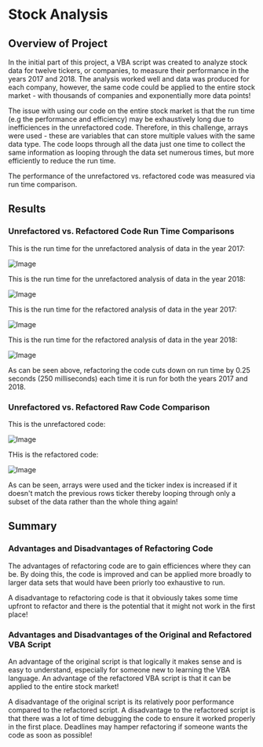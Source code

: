 # Stock Analysis

## Overview of Project

In the initial part of this project, a VBA script was created to analyze stock data for twelve tickers, or companies, to measure their performance in the years 2017 and 2018. The analysis worked well and data was produced for each company, however, the same code could be applied to the entire stock market - with thousands of companies and exponentially more data points!

The issue with using our code on the entire stock market is that the run time (e.g the performance and efficiency) may be exhaustively long due to inefficiences in the unrefactored code. Therefore, in this challenge, arrays were used - these are variables that can store multiple values with the same data type. The code loops through all the data just one time to collect the same information as looping through the data set numerous times, but more efficiently to reduce the run time. 

The performance of the unrefactored vs. refactored code was measured via run time comparison. 

## Results

### Unrefactored vs. Refactored Code Run Time Comparisons 

This is the run time for the unrefactored analysis of data in the year 2017: 

![Image](2017_unrefactored.png)

This is the run time for the unrefactored analysis of data in the year 2018: 

![Image](2018_unrefactored.png)

This is the run time for the refactored analysis of data in the year 2017:  

![Image](VBA_Challenge_2017.png)

This is the run time for the refactored analysis of data in the year 2018: 

![Image](VBA_Challenge_2018.png)

As can be seen above, refactoring the code cuts down on run time by 0.25 seconds (250 milliseconds) each time it is run for both the years 2017 and 2018. 

### Unrefactored vs. Refactored Raw Code Comparison

This is the unrefactored code: 

![Image](Code_unrefactored.png)

THis is the refactored code: 

![Image](Code_refactored.png)

As can be seen, arrays were used and the ticker index is increased if it doesn't match the previous rows ticker thereby looping through only a subset of the data rather than the whole thing again!

## Summary

### Advantages and Disadvantages of Refactoring Code

The advantages of refactoring code are to gain efficiences where they can be. By doing this, the code is improved and can be applied more broadly to larger data sets that would have been priorly too exhaustive to run. 

A disadvantage to refactoring code is that it obviously takes some time upfront to refactor and there is the potential that it might not work in the first place! 

### Advantages and Disadvantages of the Original and Refactored VBA Script

An advantage of the original script is that logically it makes sense and is easy to understand, especially for someone new to learning the VBA language. An advantage of the refactored VBA script is that it can be applied to the entire stock market! 

A disadvantage of the original script is its relatively poor performance compared to the refactored script. A disadvantage to the refactored script is that there was a lot of time debugging the code to ensure it worked properly in the first place. Deadlines may hamper refactoring if someone wants the code as soon as possible! 




